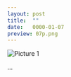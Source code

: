 ```yaml
---
layout: post
title:  ""
date:   0000-01-07
preview: 07p.png
---
```


![Picture 1]({{site.baseurl}}/images/07.png?auto=yes)

...
